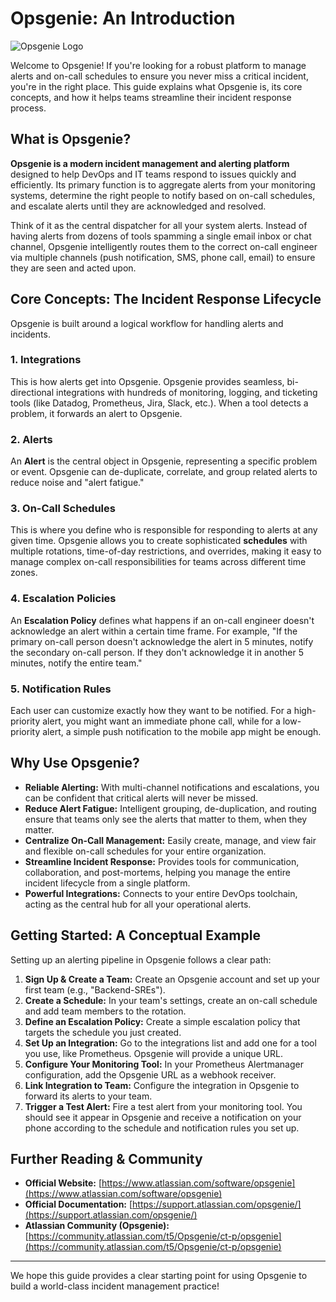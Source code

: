 # Opsgenie: An Introduction

![Opsgenie Logo](https://www.atlassian.com/dam/jcr:e9ef90f9-c8f3-452c-9263-742b7f80333b/opsgenie-logo-gradient-blue.svg)

Welcome to Opsgenie! If you're looking for a robust platform to manage alerts and on-call schedules to ensure you never miss a critical incident, you're in the right place. This guide explains what Opsgenie is, its core concepts, and how it helps teams streamline their incident response process.

## What is Opsgenie?

**Opsgenie is a modern incident management and alerting platform** designed to help DevOps and IT teams respond to issues quickly and efficiently. Its primary function is to aggregate alerts from your monitoring systems, determine the right people to notify based on on-call schedules, and escalate alerts until they are acknowledged and resolved.

Think of it as the central dispatcher for all your system alerts. Instead of having alerts from dozens of tools spamming a single email inbox or chat channel, Opsgenie intelligently routes them to the correct on-call engineer via multiple channels (push notification, SMS, phone call, email) to ensure they are seen and acted upon.

## Core Concepts: The Incident Response Lifecycle

Opsgenie is built around a logical workflow for handling alerts and incidents.

### 1. Integrations
This is how alerts get into Opsgenie. Opsgenie provides seamless, bi-directional integrations with hundreds of monitoring, logging, and ticketing tools (like Datadog, Prometheus, Jira, Slack, etc.). When a tool detects a problem, it forwards an alert to Opsgenie.

### 2. Alerts
An **Alert** is the central object in Opsgenie, representing a specific problem or event. Opsgenie can de-duplicate, correlate, and group related alerts to reduce noise and "alert fatigue."

### 3. On-Call Schedules
This is where you define who is responsible for responding to alerts at any given time. Opsgenie allows you to create sophisticated **schedules** with multiple rotations, time-of-day restrictions, and overrides, making it easy to manage complex on-call responsibilities for teams across different time zones.

### 4. Escalation Policies
An **Escalation Policy** defines what happens if an on-call engineer doesn't acknowledge an alert within a certain time frame. For example, "If the primary on-call person doesn't acknowledge the alert in 5 minutes, notify the secondary on-call person. If they don't acknowledge it in another 5 minutes, notify the entire team."

### 5. Notification Rules
Each user can customize exactly how they want to be notified. For a high-priority alert, you might want an immediate phone call, while for a low-priority alert, a simple push notification to the mobile app might be enough.

## Why Use Opsgenie?

* **Reliable Alerting:** With multi-channel notifications and escalations, you can be confident that critical alerts will never be missed.
* **Reduce Alert Fatigue:** Intelligent grouping, de-duplication, and routing ensure that teams only see the alerts that matter to them, when they matter.
* **Centralize On-Call Management:** Easily create, manage, and view fair and flexible on-call schedules for your entire organization.
* **Streamline Incident Response:** Provides tools for communication, collaboration, and post-mortems, helping you manage the entire incident lifecycle from a single platform.
* **Powerful Integrations:** Connects to your entire DevOps toolchain, acting as the central hub for all your operational alerts.

## Getting Started: A Conceptual Example

Setting up an alerting pipeline in Opsgenie follows a clear path:

1.  **Sign Up & Create a Team:** Create an Opsgenie account and set up your first team (e.g., "Backend-SREs").
2.  **Create a Schedule:** In your team's settings, create an on-call schedule and add team members to the rotation.
3.  **Define an Escalation Policy:** Create a simple escalation policy that targets the schedule you just created.
4.  **Set Up an Integration:** Go to the integrations list and add one for a tool you use, like Prometheus. Opsgenie will provide a unique URL.
5.  **Configure Your Monitoring Tool:** In your Prometheus Alertmanager configuration, add the Opsgenie URL as a webhook receiver.
6.  **Link Integration to Team:** Configure the integration in Opsgenie to forward its alerts to your team.
7.  **Trigger a Test Alert:** Fire a test alert from your monitoring tool. You should see it appear in Opsgenie and receive a notification on your phone according to the schedule and notification rules you set up.

## Further Reading & Community

* **Official Website:** [https://www.atlassian.com/software/opsgenie](https://www.atlassian.com/software/opsgenie)
* **Official Documentation:** [https://support.atlassian.com/opsgenie/](https://support.atlassian.com/opsgenie/)
* **Atlassian Community (Opsgenie):** [https://community.atlassian.com/t5/Opsgenie/ct-p/opsgenie](https://community.atlassian.com/t5/Opsgenie/ct-p/opsgenie)

---
We hope this guide provides a clear starting point for using Opsgenie to build a world-class incident management practice!